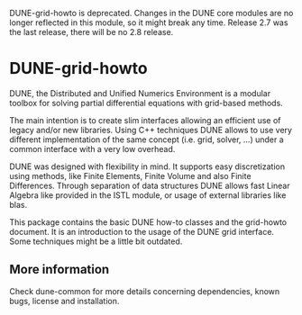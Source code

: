 DUNE-grid-howto is deprecated. Changes in the DUNE core modules are
no longer reflected in this module, so it might break any time.
Release 2.7 was the last release, there will be no 2.8 release.

DUNE-grid-howto
===============

DUNE, the Distributed and Unified Numerics Environment is a modular toolbox
for solving partial differential equations with grid-based methods.

The main intention is to create slim interfaces allowing an efficient use of
legacy and/or new libraries. Using C++ techniques DUNE allows to use very
different implementation of the same concept (i.e. grid, solver, ...) under
a common interface with a very low overhead.

DUNE was designed with flexibility in mind. It supports easy discretization
using methods, like Finite Elements, Finite Volume and also Finite
Differences. Through separation of data structures DUNE allows fast Linear
Algebra like provided in the ISTL module, or usage of external libraries
like blas.

This package contains the basic DUNE how-to classes and the grid-howto
document. It is an introduction to the usage of the DUNE grid interface.
Some techniques might be a little bit outdated.

More information
----------------

Check dune-common for more details concerning dependencies, known bugs,
license and installation.
